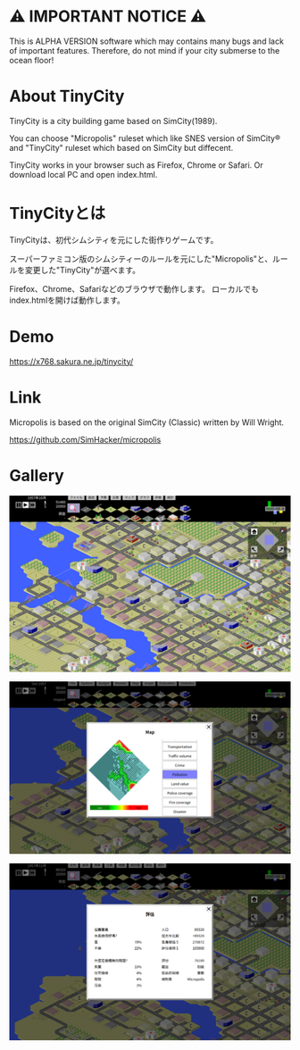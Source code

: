 # ⚠ IMPORTANT NOTICE ⚠

This is ALPHA VERSION software which may contains many bugs and lack of important features.
Therefore, do not mind if your city submerse to the ocean floor!

# About TinyCity

TinyCity is a city building game based on SimCity(1989).

You can choose "Micropolis" ruleset which like SNES version of SimCity® and "TinyCity" ruleset which based on SimCity but diffecent.

TinyCity works in your browser such as Firefox, Chrome or Safari.
Or download local PC and open index.html.

# TinyCityとは

TinyCityは、初代シムシティを元にした街作りゲームです。

スーパーファミコン版のシムシティーのルールを元にした"Micropolis"と、ルールを変更した"TinyCity"が選べます。

Firefox、Chrome、Safariなどのブラウザで動作します。
ローカルでもindex.htmlを開けば動作します。

# Demo

https://x768.sakura.ne.jp/tinycity/

# Link

Micropolis is based on the original SimCity (Classic) written by Will Wright.

https://github.com/SimHacker/micropolis

# Gallery

![TinyCity Tokyo1](gallery/tokyo1.png)

![TinyCity Tokyo2](gallery/tokyo2.png)

![TinyCity Tokyo3](gallery/tokyo3.png)

